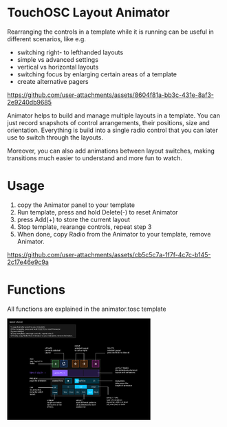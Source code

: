 # TouchOSC Layout Animator
Rearranging the controls in a template while it is running can be useful in different scenarios, like e.g.
  - switching right- to lefthanded layouts
  - simple vs advanced settings
  - vertical vs horizontal layouts
  - switching focus by enlarging certain areas of a template
  - create alternative pagers

https://github.com/user-attachments/assets/8604f81a-bb3c-431e-8af3-2e9240db9685

Animator helps to build and manage multiple layouts in a template. You can just record snapshots of control arrangements, their positions, size and orientation.
Everything is build into a single radio control that you can later use to switch through the layouts. 

Moreover, you can also add animations between layout switches, making transitions much easier to understand and more fun to watch.

# Usage

1. copy the Animator panel to your template
2. Run template, press and hold Delete(-) to reset Animator 
3. press Add(+) to store the current layout
4. Stop template, rearange controls, repeat step 3 
5. When done, copy Radio from the Animator to your template, remove Animator.

https://github.com/user-attachments/assets/cb5c5c7a-1f7f-4c7c-b145-2c17e46e9c9a

# Functions

All functions are explained in the animator.tosc template

<img src="img/Animator functions.png" alt="TouchOSC Layout Animator" width="66%"/>
